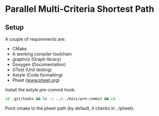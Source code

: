 Parallel Multi-Criteria Shortest Path
=====================================

Setup
-----

A couple of requirements are:

* CMake
* A working compiler toolchain
* graphviz (Graph library)
* Doxygen (Documentation)
* GTest (Unit testing)
* Astyle (Code formatting)
* Pheet (www.pheet.org)

Install the astyle pre-commit hook:

```bash
cd .git/hooks && ln -s ../../misc/pre-commit && cd -
```

Point cmake to the pheet path (by default, it checks in ../pheet).

